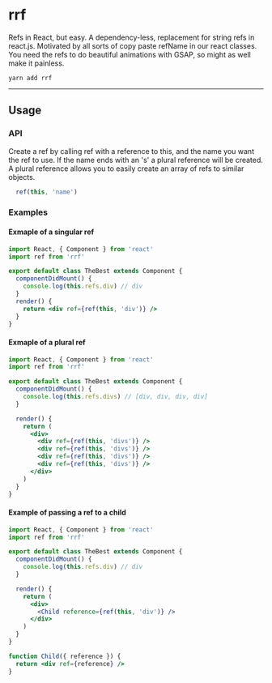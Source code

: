 # rrf

Refs in React, but easy. A dependency-less, replacement for string refs in
react.js. Motivated by all sorts of copy paste refName in our react classes.
You need the refs to do beautiful animations with GSAP, so might as well make
it painless.


```
yarn add rrf
```

---

## Usage

### API

Create a ref by calling ref with a reference to this, and the name you want the
ref to use. If the name ends with an 's' a plural reference will be created. A
plural reference allows you to easily create an array of refs to similar
objects.

```jsx
  ref(this, 'name')
```

### Examples

#### Exmaple of a singular ref

```jsx
import React, { Component } from 'react'
import ref from 'rrf'

export default class TheBest extends Component {
  componentDidMount() {
    console.log(this.refs.div) // div
  }
  render() {
    return <div ref={ref(this, 'div')} />
  }
}
```

#### Exmaple of a plural ref

```jsx
import React, { Component } from 'react'
import ref from 'rrf'

export default class TheBest extends Component {
  componentDidMount() {
    console.log(this.refs.divs) // [div, div, div, div]
  }

  render() {
    return (
      <div>
        <div ref={ref(this, 'divs')} />
        <div ref={ref(this, 'divs')} />
        <div ref={ref(this, 'divs')} />
        <div ref={ref(this, 'divs')} />
      </div>
    )
  }
}
```

#### Example of passing a ref to a child

```jsx
import React, { Component } from 'react'
import ref from 'rrf'

export default class TheBest extends Component {
  componentDidMount() {
    console.log(this.refs.div) // div
  }

  render() {
    return (
      <div>
        <Child reference={ref(this, 'div')} />
      </div>
    )
  }
}

function Child({ reference }) {
  return <div ref={reference} />
}
```
